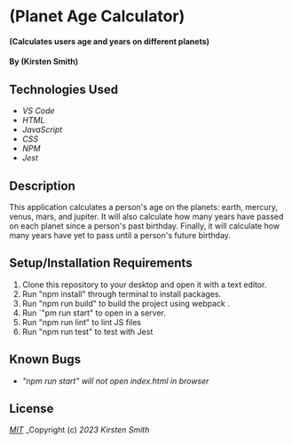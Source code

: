 # (Planet Age Calculator)

#### (Calculates users age and years on different planets)

#### By (Kirsten Smith)

## Technologies Used

* _VS Code_
* _HTML_
* _JavaScript_
* _CSS_
* _NPM_
* _Jest_

## Description

This application calculates a person's age on the planets: earth, mercury, venus, mars, and jupiter. It will also calculate how many years have passed on each planet since a person's past birthday. Finally, it will calculate how many years have yet to pass until a person's future birthday.


## Setup/Installation Requirements

1. Clone this repository to your desktop and open it with a text editor.
2. Run  "npm install" through terminal to install packages.
3. Run  "npm run build" to build the project using webpack .
4. Run  `"pm run start" to open in a server.
5. Run "npm run lint" to lint JS files 
6. Run  "npm run test" to test with Jest


## Known Bugs

* _"npm run start" will not open index.html in browser_

## License

_[MIT](LICENSE.txt)_
_Copyright (c) _2023_ _Kirsten Smith_